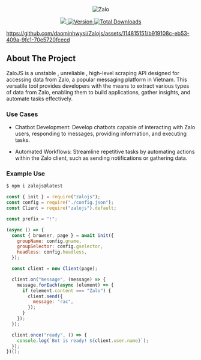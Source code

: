 
<div align="center">
<p>
  <img src="https://raw.githubusercontent.com/DaQMinh/Zalojs/main/public/logo.svg" alt="Zalo">


</p>
<a href="https://zalo.me/g/dcbase359">
<img src="https://img.shields.io/badge/chat-join-blue?style=flat-square&logo=zalo">
</a>
<a href="https://www.npmjs.com/package/zalojs">
  <img src="https://img.shields.io/npm/v/zalojs.svg?style=flat-square" alt="Version">
  <img src="https://img.shields.io/npm/dt/zalojs.svg?style=flat-square" alt="Total Downloads">
</a>


</div>



https://github.com/daominhwysi/Zalojs/assets/114815151/b919108c-eb53-409a-9fc1-70e5720fcecd




<!-- ABOUT THE PROJECT -->
## About The Project
ZaloJS is a unstable , unreliable , high-level scraping API designed for accessing data from Zalo, a popular messaging platform in Vietnam. This versatile tool provides developers with the means to extract various types of data from Zalo, enabling them to build applications, gather insights, and automate tasks effectively.
<!-- GETTING STARTED -->
### Use Cases
- Chatbot Development: Develop chatbots capable of interacting with Zalo users, responding to messages, providing information, and executing tasks.

- Automated Workflows: Streamline repetitive tasks by automating actions within the Zalo client, such as sending notifications or gathering data.


### Example Use
```sh
$ npm i zalojs@latest
```

```js
const { init } = require("zalojs");
const config = require("./config.json");
const Client = require("zalojs").default;

const prefix = "!";

(async () => {
  const { browser, page } = await init({
    groupName: config.gname,
    groupSelector: config.gselector,
    headless: config.headless,
  });

  const client = new Client(page);

  client.on("message", (message) => {
    message.forEach(async (element) => {
      if (element.content === "Zalo") {
        client.send({
          message: "rac",
        });
      }
    });
  });

  client.once("ready", () => {
    console.log(`Bot is ready! ${client.user.name}`);
  });
})();

```
